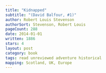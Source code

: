 ```yaml
---
title: "Kidnapped"
subtitle: "(David Balfour, #1)"
author: Robert Louis Stevenson
authorSort: Stevenson, Robert Louis
pageCount: 288
date: 2014-01-01
written: 1886
stars: 4
layout: post
category: book
tags: read unreviewed adventure historical
mapping: Scotland, UK, Europe
---
```

